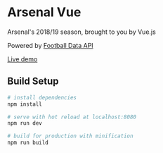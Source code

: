 # Arsenal Vue

Arsenal's 2018/19 season, brought to you by Vue.js

Powered by [Football Data API](https://api.football-data.org/documentation)

[Live demo](https://arsenal-vue.firebaseapp.com)

## Build Setup

``` bash
# install dependencies
npm install

# serve with hot reload at localhost:8080
npm run dev

# build for production with minification
npm run build
